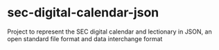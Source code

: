 # sec-digital-calendar-json
Project to represent the SEC digital calendar and lectionary in JSON, an open standard file format and data interchange format
